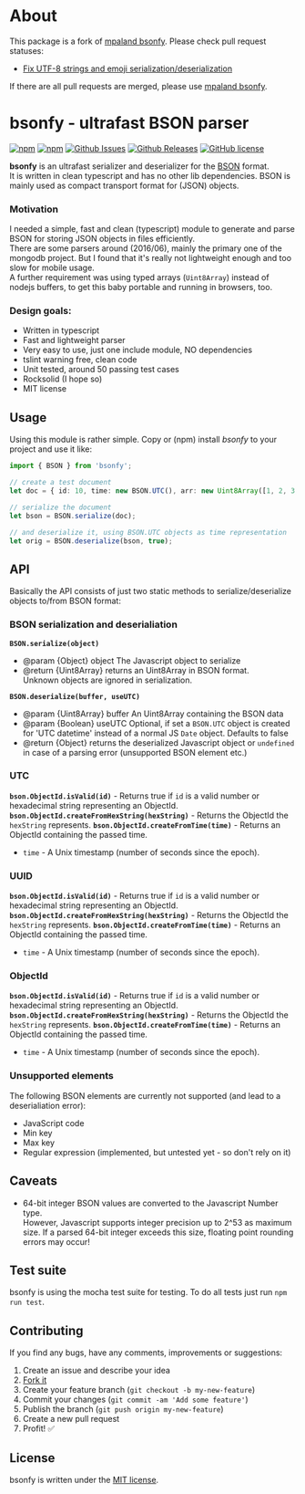 # About

This package is a fork of [mpaland bsonfy](https://www.npmjs.com/package/bsonfy). Please check pull request statuses:
* [Fix UTF-8 strings and emoji serialization/deserialization](https://github.com/mpaland/bsonfy/pull/4)

If there are all pull requests are merged, please use [mpaland bsonfy](https://www.npmjs.com/package/bsonfy).

# bsonfy - ultrafast BSON parser

[![npm](https://img.shields.io/npm/v/bsonfy.svg)](https://www.npmjs.com/package/bsonfy)
[![npm](https://img.shields.io/npm/dt/bsonfy.svg)](https://www.npmjs.com/package/bsonfy)
[![Github Issues](https://img.shields.io/github/issues/mpaland/bsonfy.svg)](http://github.com/mpaland/bsonfy/issues)
[![Github Releases](https://img.shields.io/github/release/mpaland/bsonfy.svg)](https://github.com/mpaland/bsonfy/releases)
[![GitHub license](https://img.shields.io/badge/license-MIT-blue.svg)](https://raw.githubusercontent.com/mpaland/mipher/master/LICENSE)

**bsonfy** is an ultrafast serializer and deserializer for the [BSON](http://bsonspec.org) format.  
It is written in clean typescript and has no other lib dependencies.
BSON is mainly used as compact transport format for (JSON) objects.


### Motivation
I needed a simple, fast and clean (typescript) module to generate and parse BSON for storing JSON objects in files efficiently.  
There are some parsers around (2016/06), mainly the primary one of the mongodb project. But I found that it's really not lightweight enough and too slow for mobile usage.  
A further requirement was using typed arrays (`Uint8Array`) instead of nodejs buffers, to get this baby portable and running in browsers, too.


### Design goals:
- Written in typescript
- Fast and lightweight parser
- Very easy to use, just one include module, NO dependencies
- tslint warning free, clean code
- Unit tested, around 50 passing test cases
- Rocksolid (I hope so)
- MIT license


## Usage
Using this module is rather simple. Copy or (npm) install *bsonfy* to your project and use it like:

```typescript
import { BSON } from 'bsonfy';

// create a test document
let doc = { id: 10, time: new BSON.UTC(), arr: new Uint8Array([1, 2, 3, 4, 5, 6, 7, 8]) };

// serialize the document
let bson = BSON.serialize(doc);

// and deserialize it, using BSON.UTC objects as time representation
let orig = BSON.deserialize(bson, true);
```


## API

Basically the API consists of just two static methods to serialize/deserialize objects to/from BSON format:

### BSON serialization and deserialiation

**`BSON.serialize(object)`**
  * @param {Object} object The Javascript object to serialize
  * @return {Uint8Array} returns an Uint8Array in BSON format.  
    Unknown objects are ignored in serialization.

**`BSON.deserialize(buffer, useUTC)`**
  * @param {Uint8Array} buffer An Uint8Array containing the BSON data
  * @param {Boolean} useUTC Optional, if set a `BSON.UTC` object is created for 'UTC datetime' instead of a normal JS `Date` object. Defaults to false
  * @return {Object} returns the deserialized Javascript object or `undefined` in case of a parsing error (unsupported BSON element etc.)


### UTC

**`bson.ObjectId.isValid(id)`** - Returns true if `id` is a valid number or hexadecimal string representing an ObjectId.
**`bson.ObjectId.createFromHexString(hexString)`** - Returns the ObjectId the `hexString` represents.
**`bson.ObjectId.createFromTime(time)`** - Returns an ObjectId containing the passed time.
* `time` - A Unix timestamp (number of seconds since the epoch).


### UUID

**`bson.ObjectId.isValid(id)`** - Returns true if `id` is a valid number or hexadecimal string representing an ObjectId.
**`bson.ObjectId.createFromHexString(hexString)`** - Returns the ObjectId the `hexString` represents.
**`bson.ObjectId.createFromTime(time)`** - Returns an ObjectId containing the passed time.
* `time` - A Unix timestamp (number of seconds since the epoch).


### ObjectId

**`bson.ObjectId.isValid(id)`** - Returns true if `id` is a valid number or hexadecimal string representing an ObjectId.
**`bson.ObjectId.createFromHexString(hexString)`** - Returns the ObjectId the `hexString` represents.
**`bson.ObjectId.createFromTime(time)`** - Returns an ObjectId containing the passed time.
* `time` - A Unix timestamp (number of seconds since the epoch).


### Unsupported elements
The following BSON elements are currently not supported (and lead to a deserialiation error):
- JavaScript code
- Min key
- Max key
- Regular expression (implemented, but untested yet - so don't rely on it)


## Caveats
- 64-bit integer BSON values are converted to the Javascript Number type.  
  However, Javascript supports integer precision up to 2^53 as maximum size.
  If a parsed 64-bit integer exceeds this size, floating point rounding errors may occur!


## Test suite
bsonfy is using the mocha test suite for testing.
To do all tests just run `npm run test`.


## Contributing
If you find any bugs, have any comments, improvements or suggestions:

1. Create an issue and describe your idea
2. [Fork it](https://github.com/mpaland/bsonfy/fork)
3. Create your feature branch (`git checkout -b my-new-feature`)
4. Commit your changes (`git commit -am 'Add some feature'`)
5. Publish the branch (`git push origin my-new-feature`)
6. Create a new pull request
7. Profit! :white_check_mark:


## License
bsonfy is written under the [MIT license](http://www.opensource.org/licenses/MIT).
